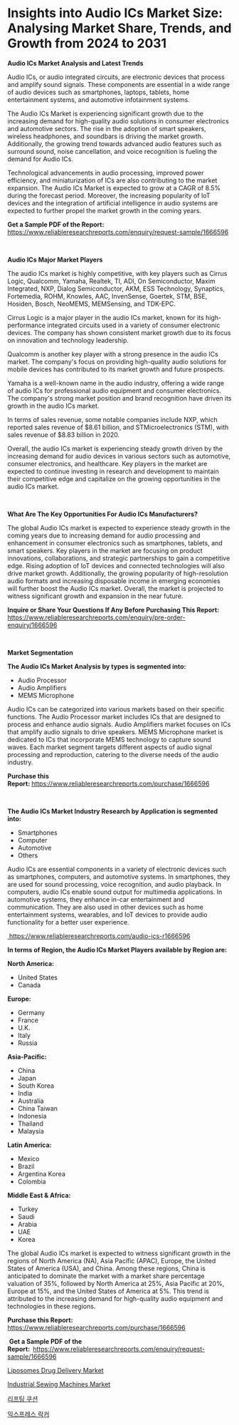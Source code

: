 <p><h1>Insights into Audio ICs Market Size: Analysing Market Share, Trends, and Growth from 2024 to 2031</h1></p><p><strong>Audio ICs Market Analysis and Latest Trends</strong></p>
<p><p>Audio ICs, or audio integrated circuits, are electronic devices that process and amplify sound signals. These components are essential in a wide range of audio devices such as smartphones, laptops, tablets, home entertainment systems, and automotive infotainment systems.</p><p>The Audio ICs Market is experiencing significant growth due to the increasing demand for high-quality audio solutions in consumer electronics and automotive sectors. The rise in the adoption of smart speakers, wireless headphones, and soundbars is driving the market growth. Additionally, the growing trend towards advanced audio features such as surround sound, noise cancellation, and voice recognition is fueling the demand for Audio ICs.</p><p>Technological advancements in audio processing, improved power efficiency, and miniaturization of ICs are also contributing to the market expansion. The Audio ICs Market is expected to grow at a CAGR of 8.5% during the forecast period. Moreover, the increasing popularity of IoT devices and the integration of artificial intelligence in audio systems are expected to further propel the market growth in the coming years.</p></p>
<p><strong>Get a Sample PDF of the Report:&nbsp;</strong> <a href="https://www.reliableresearchreports.com/enquiry/request-sample/1666596">https://www.reliableresearchreports.com/enquiry/request-sample/1666596</a></p>
<p>&nbsp;</p>
<p><strong>Audio ICs Major Market Players</strong></p>
<p><p>The audio ICs market is highly competitive, with key players such as Cirrus Logic, Qualcomm, Yamaha, Realtek, TI, ADI, On Semiconductor, Maxim Integrated, NXP, Dialog Semiconductor, AKM, ESS Technology, Synaptics, Fortemedia, ROHM, Knowles, AAC, InvenSense, Goertek, STM, BSE, Hosiden, Bosch, NeoMEMS, MEMSensing, and TDK-EPC.</p><p>Cirrus Logic is a major player in the audio ICs market, known for its high-performance integrated circuits used in a variety of consumer electronic devices. The company has shown consistent market growth due to its focus on innovation and technology leadership.</p><p>Qualcomm is another key player with a strong presence in the audio ICs market. The company's focus on providing high-quality audio solutions for mobile devices has contributed to its market growth and future prospects.</p><p>Yamaha is a well-known name in the audio industry, offering a wide range of audio ICs for professional audio equipment and consumer electronics. The company's strong market position and brand recognition have driven its growth in the audio ICs market.</p><p>In terms of sales revenue, some notable companies include NXP, which reported sales revenue of $8.61 billion, and STMicroelectronics (STM), with sales revenue of $8.83 billion in 2020.</p><p>Overall, the audio ICs market is experiencing steady growth driven by the increasing demand for audio devices in various sectors such as automotive, consumer electronics, and healthcare. Key players in the market are expected to continue investing in research and development to maintain their competitive edge and capitalize on the growing opportunities in the audio ICs market.</p></p>
<p>&nbsp;</p>
<p><strong>What Are The Key Opportunities For Audio ICs Manufacturers?</strong></p>
<p><p>The global Audio ICs market is expected to experience steady growth in the coming years due to increasing demand for audio processing and enhancement in consumer electronics such as smartphones, tablets, and smart speakers. Key players in the market are focusing on product innovations, collaborations, and strategic partnerships to gain a competitive edge. Rising adoption of IoT devices and connected technologies will also drive market growth. Additionally, the growing popularity of high-resolution audio formats and increasing disposable income in emerging economies will further boost the Audio ICs market. Overall, the market is projected to witness significant growth and expansion in the near future.</p></p>
<p><strong>Inquire or Share Your Questions If Any Before Purchasing This Report:</strong> <a href="https://www.reliableresearchreports.com/enquiry/pre-order-enquiry/1666596">https://www.reliableresearchreports.com/enquiry/pre-order-enquiry/1666596</a></p>
<p>&nbsp;</p>
<p><strong>Market Segmentation</strong></p>
<p><strong>The Audio ICs Market Analysis by types is segmented into:</strong></p>
<p><ul><li>Audio Processor</li><li>Audio Amplifiers</li><li>MEMS Microphone</li></ul></p>
<p><p>Audio ICs can be categorized into various markets based on their specific functions. The Audio Processor market includes ICs that are designed to process and enhance audio signals. Audio Amplifiers market focuses on ICs that amplify audio signals to drive speakers. MEMS Microphone market is dedicated to ICs that incorporate MEMS technology to capture sound waves. Each market segment targets different aspects of audio signal processing and reproduction, catering to the diverse needs of the audio industry.</p></p>
<p><strong>Purchase this Report:&nbsp;</strong><a href="https://www.reliableresearchreports.com/purchase/1666596">https://www.reliableresearchreports.com/purchase/1666596</a></p>
<p>&nbsp;</p>
<p><strong>The Audio ICs Market Industry Research by Application is segmented into:</strong></p>
<p><ul><li>Smartphones</li><li>Computer</li><li>Automotive</li><li>Others</li></ul></p>
<p><p>Audio ICs are essential components in a variety of electronic devices such as smartphones, computers, and automotive systems. In smartphones, they are used for sound processing, voice recognition, and audio playback. In computers, audio ICs enable sound output for multimedia applications. In automotive systems, they enhance in-car entertainment and communication. They are also used in other devices such as home entertainment systems, wearables, and IoT devices to provide audio functionality for a better user experience.</p></p>
<p><a href="https://www.reliableresearchreports.com/audio-ics-r1666596">&nbsp;https://www.reliableresearchreports.com/audio-ics-r1666596</a></p>
<p><strong>In terms of Region, the Audio ICs Market Players available by Region are:</strong></p>
<p>
    <p> <strong> North America: </strong>
        <ul>
            <li>United States</li>
            <li>Canada</li>
        </ul>
        </p> 
    <p> <strong> Europe: </strong>
        <ul>
            <li>Germany</li>
            <li>France</li>
            <li>U.K.</li>
            <li>Italy</li>
            <li>Russia</li>
        </ul>
        </p> 
    <p> <strong> Asia-Pacific: </strong>
        <ul>
            <li>China</li>
            <li>Japan</li>
            <li>South Korea</li>
            <li>India</li>
            <li>Australia</li>
            <li>China Taiwan</li>
            <li>Indonesia</li>
            <li>Thailand</li>
            <li>Malaysia</li>
        </ul>
        </p> 
    <p> <strong> Latin America: </strong>
        <ul>
            <li>Mexico</li>
            <li>Brazil</li>
            <li>Argentina Korea</li>
            <li>Colombia</li>
        </ul>
        </p> 
    <p> <strong> Middle East & Africa: </strong>
        <ul>
            <li>Turkey</li>
            <li>Saudi</li>
            <li>Arabia</li>
            <li>UAE</li>
            <li>Korea</li>
        </ul>
    </p>
    </p>
<p><p>The global Audio ICs market is expected to witness significant growth in the regions of North America (NA), Asia Pacific (APAC), Europe, the United States of America (USA), and China. Among these regions, China is anticipated to dominate the market with a market share percentage valuation of 35%, followed by North America at 25%, Asia Pacific at 20%, Europe at 15%, and the United States of America at 5%. This trend is attributed to the increasing demand for high-quality audio equipment and technologies in these regions.</p></p>
<p><strong>Purchase this Report: </strong><a href="https://www.reliableresearchreports.com/purchase/1666596">https://www.reliableresearchreports.com/purchase/1666596</a></p>
<p>&nbsp;<strong>Get a Sample PDF of the Report:&nbsp;&nbsp;</strong><a href="https://www.reliableresearchreports.com/enquiry/request-sample/1666596">https://www.reliableresearchreports.com/enquiry/request-sample/1666596</a></p>
<p><strong></strong></p>
<p><p><a href="https://www.linkedin.com/pulse/liposomes-drug-deliverynbspmarket-focuses-market-share-size-frikf">Liposomes Drug Delivery Market</a></p><p><a href="https://www.linkedin.com/pulse/industrial-sewing-machines-market-analysis-its-cagr-segmentation-ne3je">Industrial Sewing Machines Market</a></p><p><a href="https://medium.com/@goonfghyt6587/%EB%A6%AC%ED%94%84%ED%8C%85-%EC%BF%A0%EC%85%98-%EC%8B%9C%EC%9E%A5-%EA%B7%9C%EB%AA%A8-cagr-%EB%8F%99%ED%96%A5-2024-2030-22ded83515c2">리프팅 쿠션</a></p><p><a href="https://medium.com/@christianlarkinus/%EC%9D%B5%EC%8A%A4%ED%94%84%EB%A0%88%EC%8A%A4-%EC%82%AC%EB%AC%BC%ED%95%A8-%EC%8B%9C%EC%9E%A5-%EB%8F%99%ED%96%A5-%EC%8B%9C%EC%9E%A5-%EB%8F%99%ED%96%A5-%EC%84%B1%EC%9E%A5-2024%EB%85%84%EB%B6%80%ED%84%B0-2031%EB%85%84%EA%B9%8C%EC%A7%80-%EC%98%88%EC%B8%A1%EB%90%9C-%EA%B2%83-e3e84d57172a">익스프레스 락커</a></p></p>